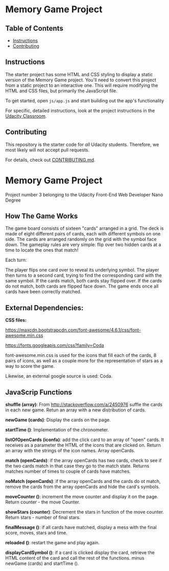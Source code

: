 # Memory Game Project

## Table of Contents

* [Instructions](#instructions)
* [Contributing](#contributing)

## Instructions

The starter project has some HTML and CSS styling to display a static version of the Memory Game project. You'll need to convert this project from a static project to an interactive one. This will require modifying the HTML and CSS files, but primarily the JavaScript file.

To get started, open `js/app.js` and start building out the app's functionality

For specific, detailed instructions, look at the project instructions in the [Udacity Classroom](https://classroom.udacity.com/me).

## Contributing

This repository is the starter code for _all_ Udacity students. Therefore, we most likely will not accept pull requests.

For details, check out [CONTRIBUTING.md](CONTRIBUTING.md).



# Memory Game Project

Project number 3 belonging to the Udacity Front-End Web Developer Nano Degree

## How The Game Works

The game board consists of sixteen "cards" arranged in a grid. The deck is made of eight different pairs of cards, each with different symbols on one side. The cards are arranged randomly on the grid with the symbol face down. The gameplay rules are very simple: flip over two hidden cards at a time to locate the ones that match!

Each turn:

The player flips one card over to reveal its underlying symbol.
The player then turns to a second card, trying to find the corresponding card with the same symbol.
If the cards match, both cards stay flipped over.
If the cards do not match, both cards are flipped face down.
The game ends once all cards have been correctly matched.

## External Dependencies:

**CSS files:**

https://maxcdn.bootstrapcdn.com/font-awesome/4.6.1/css/font-awesome.min.css

https://fonts.googleapis.com/css?family=Coda

font-awesome.min.css is used for the icons that fill each of the cards, 8 pairs of icons, as well as a couple more for the representation of stars as a way to score the game.

Likewise, an external google source is used: Coda.

## JavaScrip Functions

**shuffle (array)**: From http://stackoverflow.com/a/2450976 suffle the cards in each new game. Retun an array with a new distribution of cards.

**newGame (cards)**: Display the cards on the page.

**startTime ()**: Implementation of the chronometer.

**listOfOpenCards (iconfa)**: add the click card to an array of "open" cards. It receives as a parameter the HTML of the icons that are clicked on. Return an array with the strings of the icon names. Array openCards.

**match (openCards)**: if the array openCards has two cards, check to see if the two cards match in that case they go to the match state. Returns matches number of times to couple of cards have matches.

**noMatch (openCards)**: if the array openCards and the cards do ot match, remove the cards from the array openCards and hide the card's symbols.

**moveCounter ()**: increment the move counter and display it on the page. Return counter - the move Counter.

**showStars (counter)**: Decrement the stars in function of the move counter. Return stars - number of final stars.

**finalMessage ()**: if all cards have matched, display a mess with the final score, moves, stars and time.

**reloaded ()**: restart the game and play again.

**displayCardSymbol ()**: if a card is clicked display the card, retrieve the HTML content of the card and call the rest of the functions. minus newGame (cards) and startTime ().
